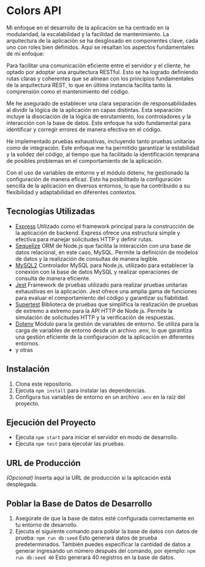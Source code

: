 # Colors API

Mi enfoque en el desarrollo de la aplicación se ha centrado en la modularidad, la escalabilidad y la facilidad de mantenimiento. La arquitectura de la aplicación se ha desglosado en componentes clave, cada uno con roles bien definidos. Aquí se resaltan los aspectos fundamentales de mi enfoque:

Para facilitar una comunicación eficiente entre el servidor y el cliente, he optado por adoptar una arquitectura RESTful. Esto se ha logrado definiendo rutas claras y coherentes que se alinean con los principios fundamentales de la arquitectura REST, lo que en última instancia facilita tanto la comprensión como el mantenimiento del código.

Me he asegurado de establecer una clara separación de responsabilidades al dividir la lógica de la aplicación en capas distintas. Esta separación incluye la disociación de la lógica de enrutamiento, los controladores y la interacción con la base de datos. Este enfoque ha sido fundamental para identificar y corregir errores de manera efectiva en el código.

He implementado pruebas exhaustivas, incluyendo tanto pruebas unitarias como de integración. Este enfoque me ha permitido garantizar la estabilidad y la solidez del código, al tiempo que ha facilitado la identificación temprana de posibles problemas en el comportamiento de la aplicación.

Con el uso de variables de entorno y el módulo dotenv, he gestionado la configuración de manera eficaz. Esto ha posibilitado la configuración sencilla de la aplicación en diversos entornos, lo que ha contribuido a su flexibilidad y adaptabilidad en diferentes contextos.

## Tecnologías Utilizadas

- [Express](https://expressjs.com/) Utilizado como el framework principal para la construcción de la aplicación de backend. Express ofrece una estructura simple y efectiva para manejar solicitudes HTTP y definir rutas.
- [Sequelize](https://sequelize.org/) ORM de Node.js que facilita la interacción con una base de datos relacional, en este caso, MySQL. Permite la definición de modelos de datos y la realización de consultas de manera legible.
- [MySQL2](https://www.npmjs.com/package/mysql2) Controlador MySQL para Node.js, utilizado para establecer la conexión con la base de datos MySQL y realizar operaciones de consulta de manera eficiente.
- [Jest](https://jestjs.io/) Framework de pruebas utilizado para realizar pruebas unitarias exhaustivas en la aplicación. Jest ofrece una amplia gama de funciones para evaluar el comportamiento del código y garantizar su fiabilidad.
- [Supertest](https://www.npmjs.com/package/supertest) Biblioteca de pruebas que simplifica la realización de pruebas de extremo a extremo para la API HTTP de Node.js. Permite la simulación de solicitudes HTTP y la verificación de respuestas.
- [Dotenv](https://www.npmjs.com/package/dotenv)  Módulo para la gestión de variables de entorno. Se utiliza para la carga de variables de entorno desde un archivo .env, lo que garantiza una gestión eficiente de la configuración de la aplicación en diferentes entornos.
- y otras

## Instalación

1. Clona este repositorio.
2. Ejecuta `npm install` para instalar las dependencias.
3. Configura tus variables de entorno en un archivo `.env` en la raíz del proyecto.

## Ejecución del Proyecto

- Ejecuta `npm start` para iniciar el servidor en modo de desarrollo.
- Ejecuta `npm test` para ejecutar las pruebas.

## URL de Producción

_(Opcional)_ Inserta aquí la URL de producción si la aplicación está desplegada.

## Poblar la Base de Datos de Desarrollo

1. Asegúrate de que la base de datos esté configurada correctamente en tu entorno de desarrollo.
2. Ejecuta el siguiente comando para poblar la base de datos con datos de prueba: `npm run db:seed`
Esto generará datos de prueba predeterminados. También puedes especificar la cantidad de datos a generar ingresando un número después del comando, por ejemplo: `npm run db:seed 40`
Esto generará 40 registros en la base de datos.

